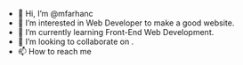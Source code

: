 - 👋 Hi, I’m @mfarhanc
- 👀 I’m interested in Web Developer to make a good website.
- 🌱 I’m currently learning Front-End Web Development.
- 💞️ I’m looking to collaborate on .
- 📫 How to reach me 

<!---
mfarhanc/mfarhanc is a ✨ special ✨ repository because its `README.md` (this file) appears on your GitHub profile.
You can click the Preview link to take a look at your changes.
--->
